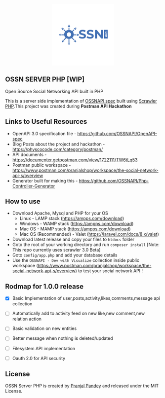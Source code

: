 <p align="center"><img src="https://github.com/OSSNAPI/Submission-Images/blob/main/logo.png?raw=true" width="200" height="200"></p>


## OSSN SERVER PHP [WIP]
Open Source Social Networking API built in PHP

This is a server side implementation of [OSSNAPI spec](https://github.com/OSSNAPI/OpenAPI-spec) built using [Scrawler PHP](https://github.com/scrawler-php/framework).This project was created during **Postman API Hackathon**

## Links to Useful Resources
- OpenAPI 3.0 specification file - https://github.com/OSSNAPI/OpenAPI-spec
- Blog Posts about the project and hackathon - https://physcocode.com/category/postman/
- API documents - https://documenter.getpostman.com/view/1722111/TW6tLq53
- Postman public workspace - https://www.postman.com/pranjalshop/workspace/the-social-network-api-s/overview
- Generator built for making this - https://github.com/OSSNAPI/Php-Controller-Generator

## How to use
- Download Apache, Mysql and PHP for your OS
  - Linux - LAMP stack (https://ampps.com/download)
  - Windows - WAMP stack (https://ampps.com/download)
  - Mac OS - MAMP stack (https://ampps.com/download)
  - Mac OS (Recommended) - Valet (https://laravel.com/docs/8.x/valet)
- Download latest release and copy your files to `htdocs` folder
- Goto the root of your working directory and run `composer install` [Note: This repo currently uses scrawler 3.0 Beta]
- Goto `config/app.php` and add your database details
- Use the `OSSNAPI - Dev with Visualize` collection inside public workspace (https://www.postman.com/pranjalshop/workspace/the-social-network-api-s/overview) to test your social network API !

## Rodmap for 1.0.0 release
- [x] Basic Implementation of user,posts,activity,likes,comments,message api collection
- [ ] Automatically add to activity feed on new like,new comment,new relation action
- [ ] Basic validation on new entities 
- [ ] Better message when nothing is deleted/updated
- [ ] Filesystem API implementation
- [ ] Oauth 2.0 for API security



## License

OSSN Server PHP is created by [Pranjal Pandey](https://www.physcocode.com) and released under
the MIT License.
